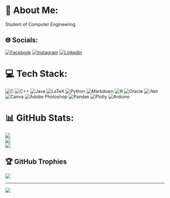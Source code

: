 # 💫 About Me:
Student of Computer Engineering<br>


## 🌐 Socials:
[![Facebook](https://img.shields.io/badge/Facebook-%231877F2.svg?logo=Facebook&logoColor=white)](https://facebook.com/carlos.gomezfernandez.965) [![Instagram](https://img.shields.io/badge/Instagram-%23E4405F.svg?logo=Instagram&logoColor=white)](https://instagram.com/carlosgmzfdez) [![LinkedIn](https://img.shields.io/badge/LinkedIn-%230077B5.svg?logo=linkedin&logoColor=white)](https://linkedin.com/in/carlosgmzfdez) 

# 💻 Tech Stack:
![C](https://img.shields.io/badge/c-%2300599C.svg?style=flat&logo=c&logoColor=white) ![C++](https://img.shields.io/badge/c++-%2300599C.svg?style=flat&logo=c%2B%2B&logoColor=white) ![Java](https://img.shields.io/badge/java-%23ED8B00.svg?style=flat&logo=java&logoColor=white) ![LaTeX](https://img.shields.io/badge/latex-%23008080.svg?style=flat&logo=latex&logoColor=white) ![Python](https://img.shields.io/badge/python-3670A0?style=flat&logo=python&logoColor=ffdd54) ![Markdown](https://img.shields.io/badge/markdown-%23000000.svg?style=flat&logo=markdown&logoColor=white) ![R](https://img.shields.io/badge/r-%23276DC3.svg?style=flat&logo=r&logoColor=white) ![Oracle](https://img.shields.io/badge/Oracle-F80000?style=flat&logo=oracle&logoColor=white) ![.Net](https://img.shields.io/badge/.NET-5C2D91?style=flat&logo=.net&logoColor=white) ![Canva](https://img.shields.io/badge/Canva-%2300C4CC.svg?style=flat&logo=Canva&logoColor=white) ![Adobe Photoshop](https://img.shields.io/badge/adobephotoshop-%2331A8FF.svg?style=flat&logo=adobephotoshop&logoColor=white) ![Pandas](https://img.shields.io/badge/pandas-%23150458.svg?style=flat&logo=pandas&logoColor=white) ![Plotly](https://img.shields.io/badge/Plotly-%233F4F75.svg?style=flat&logo=plotly&logoColor=white) ![Arduino](https://img.shields.io/badge/-Arduino-00979D?style=flat&logo=Arduino&logoColor=white)
# 📊 GitHub Stats:
![](https://github-readme-stats.vercel.app/api?username=CarlosGomezFernandez&theme=dark&hide_border=false&include_all_commits=false&count_private=false)<br/>
![](https://github-readme-streak-stats.herokuapp.com/?user=CarlosGomezFernandez&theme=dark&hide_border=false)<br/>
![](https://github-readme-stats.vercel.app/api/top-langs/?username=CarlosGomezFernandez&theme=dark&hide_border=false&include_all_commits=false&count_private=false&layout=compact)

## 🏆 GitHub Trophies
![](https://github-profile-trophy.vercel.app/?username=CarlosGomezFernandez&theme=darkhub&no-frame=true&no-bg=true&margin-w=4)

---
[![](https://visitcount.itsvg.in/api?id=CarlosGomezFernandez&icon=5&color=1)](https://visitcount.itsvg.in)

<!-- Proudly created with GPRM ( https://gprm.itsvg.in ) -->

